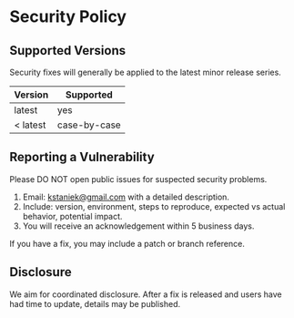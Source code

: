 # Security Policy

## Supported Versions
Security fixes will generally be applied to the latest minor release series.

| Version | Supported |
|---------|-----------|
| latest  | yes       |
| < latest| case-by-case |

## Reporting a Vulnerability
Please DO NOT open public issues for suspected security problems.

1. Email: kstaniek@gmail.com with a detailed description.
2. Include: version, environment, steps to reproduce, expected vs actual behavior, potential impact.
3. You will receive an acknowledgement within 5 business days.

If you have a fix, you may include a patch or branch reference.

## Disclosure
We aim for coordinated disclosure. After a fix is released and users have had time to update, details may be published.
